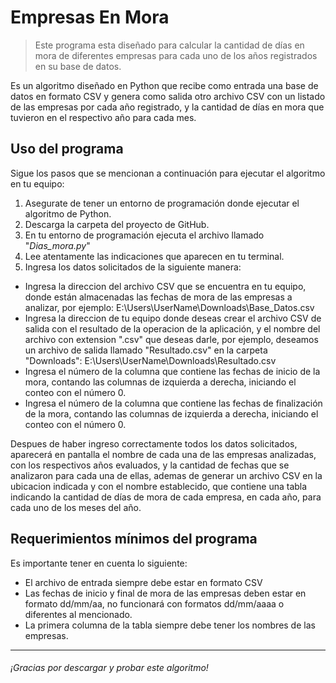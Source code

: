 # Empresas En Mora

> Este programa esta diseñado para calcular la cantidad de días en mora de diferentes empresas para cada uno de los años registrados en su base de datos.

Es un algoritmo diseñado en Python que recibe como entrada una base de datos en formato CSV y genera como salida otro archivo CSV con un listado de las empresas por cada año registrado, y la cantidad de días en mora que tuvieron en el respectivo año para cada mes.

## Uso del programa

Sigue los pasos que se mencionan a continuación para ejecutar el algoritmo en tu equipo:
1. Asegurate de tener un entorno de programación donde ejecutar el algoritmo de Python.
1. Descarga la carpeta del proyecto de GitHub.
1. En tu entorno de programación ejecuta el archivo llamado "*Dias_mora.py*"
1. Lee atentamente las indicaciones que aparecen en tu terminal.
1. Ingresa los datos solicitados de la siguiente manera:
- Ingresa la direccion del archivo CSV que se encuentra en tu equipo, donde están almacenadas las fechas de mora de las empresas a analizar, por ejemplo: 
    E:\Users\UserName\Downloads\Base_Datos.csv
- Ingresa la direccion de tu equipo donde deseas crear el archivo CSV de salida con el resultado de la operacion de la aplicación, y el nombre del archivo con extension ".csv" que deseas darle, por ejemplo, deseamos un archivo de salida llamado "Resultado.csv" en la carpeta "Downloads":
    E:\Users\UserName\Downloads\Resultado.csv
- Ingresa el número de la columna que contiene las fechas de inicio de la mora, contando las columnas de izquierda a derecha, iniciando el conteo con el número 0.
- Ingresa el número de la columna que contiene las fechas de finalización de la mora, contando las columnas de izquierda a derecha, iniciando el conteo con el número 0.

Despues de haber ingreso correctamente todos los datos solicitados, aparecerá en pantalla el nombre de cada una de las empresas analizadas, con los respectivos años evaluados, y la cantidad de fechas que se analizaron para cada una de ellas, ademas de generar un archivo CSV en la ubicacion indicada y con el nombre establecido, que contiene una tabla indicando la cantidad de días de mora de cada empresa, en cada año, para cada uno de los meses del año.


## Requerimientos mínimos del programa

Es importante tener en cuenta lo siguiente:
- El archivo de entrada siempre debe estar en formato CSV
- Las fechas de inicio y final de mora de las empresas deben estar en formato dd/mm/aa, no funcionará con formatos dd/mm/aaaa o diferentes al mencionado.
- La primera columna de la tabla siempre debe tener los nombres de las empresas.

------------


###### ¡Gracias por descargar y probar este algoritmo!
